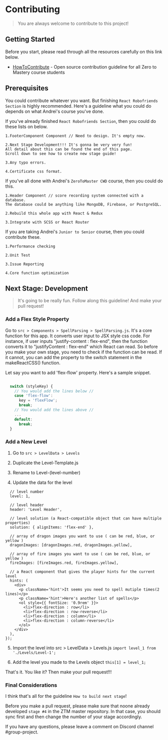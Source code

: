 # Contributing

> You are always welcome to contribute to this project!

## Getting Started

Before you start, please read through all the resources carefully on this link below.

- [HowToContribute](https://github.com/zero-to-mastery/start-here-guidelines) - Open source contribution guideline for all Zero to Mastery course students

## Prerequisites

You could contribute whatever you want. But finishing `React Robofriends Section` is highly recommended. Here's a guideline what you could do depends on what Andrei's course you've done.

If you've already finished `React Robofriends Section`, then you could do these lists on below.

```
1.FooterComponent Component // Need to design. It's empty now.

2.Next Stage Development!!! It's gonna be very very fun!
All detail about this can be found the end of this page.
Scroll down to see how to create new stage guide!

3.Any typo errors.

4.Certificate css format.

```

If you've all done with Andrei's `ZeroToMaster CWD` course, then you could do this.

```
1.Header Component // score recording system connected with a database.
The database could be anything like MongoDB, Firebase, or PostgreSQL.

2.Rebuild this whole app with React & Redux

3.Integrate with SCSS or React Router
```

If you are taking Andrei's `Junior to Senior` course, then you could contribute these.

```
1.Performance checking

2.Unit Test

3.Issue Reporting

4.Core function optimization
```

## Next Stage: Development

> It's going to be really fun. Follow along this guideline! And make your pull request!

### Add a Flex Style Property

Go to `src > Components > SpellParsing > SpellParsing.js`. It's a core function for this app. It converts user input to JSX style css code. For instance, if user inputs "justify-content : flex-end", then the function converts it to "justifyContent : flex-end" which React can read. So before you make your own stage, you need to check if the function can be read. If it cannot, you can add the property to the switch statement in the makeReactCSS() function.

Let say you want to add 'flex-flow' property. Here's a sample snippet.

```javascript

  switch (styleKey) {
    // You would add the lines below //
    case 'flex-flow':
      key = 'flexFlow';
      break;
    // You would add the lines above //
    ...
    default:
      break;
  }

```

### Add a New Level

1. Go to `src > LevelData > Levels`

2. Duplicate the Level-Template.js

3. Rename to Level-(level-number)

4. Update the data for the level

```
  // level number
  level: 1,

  // level header
  header: 'Level Header',

  // level solution (a React-compatible object that can have multiple properties)
  solution: { alignItems: 'flex-end' },

  // array of dragon images you want to use ( can be red, blue, or yellow )
  dragonImages: [dragonImages.red, dragonImages.yellow],

  // array of fire images you want to use ( can be red, blue, or yellow )
  fireImages: [fireImages.red, fireImages.yellow],

  // a React component that gives the player hints for the current level
  hints: (
    <div>
      <p className='hint'>It seems you need to spell mutiple times(2 lines)</p>
      <p className='hint'>Here's another list of spells</p>
      <ol style={{ fontSize: '0.9rem' }}>
        <li>flex-direction : row</li>
        <li>flex-direction : row-reverse</li>
        <li>flex-direction : column</li>
        <li>flex-direction : column-reverse</li>
      </ol>
    </div>
  ),
});
```

5. Import the level into src > LevelData > Levels.js
   `import level_1 from './Levels/Level-1';`

6. Add the level you made to the Levels object
   `this[1] = level_1;`

That's it. You like it? Then make your pull request!!!

### Final Considerations

I think that's all for the guideline `How to build next stage`!

Before you make a pull request, please make sure that noone already developed `stage #4` in the ZTM master repository. In that case, you should sync first and then change the number of your stage accordingly.

If you have any questions, please leave a comment on Discord channel #group-project.
